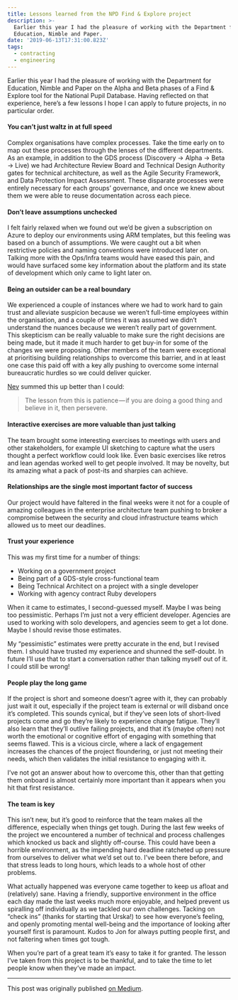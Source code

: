 ```yaml
---
title: Lessons learned from the NPD Find & Explore project
description: >-
  Earlier this year I had the pleasure of working with the Department for
  Education, Nimble and Paper.
date: '2019-06-13T17:31:00.823Z'
tags: 
  - contracting
  - engineering
---
```


Earlier this year I had the pleasure of working with the Department for Education, Nimble and Paper on the Alpha and Beta phases of a Find & Explore tool for the National Pupil Database. Having reflected on that experience, here’s a few lessons I hope I can apply to future projects, in no particular order.

#### You can’t just waltz in at full speed

Complex organisations have complex processes. Take the time early on to map out these processes through the lenses of the different departments. As an example, in addition to the GDS process (Discovery → Alpha → Beta → Live) we had Architecture Review Board and Technical Design Authority gates for technical architecture, as well as the Agile Security Framework, and Data Protection Impact Assessment. These disparate processes were entirely necessary for each groups’ governance, and once we knew about them we were able to reuse documentation across each piece.

#### Don’t leave assumptions unchecked

I felt fairly relaxed when we found out we’d be given a subscription on Azure to deploy our environments using ARM templates, but this feeling was based on a bunch of assumptions. We were caught out a bit when restrictive policies and naming conventions were introduced later on. Talking more with the Ops/Infra teams would have eased this pain, and would have surfaced some key information about the platform and its state of development which only came to light later on.

#### Being an outsider can be a real boundary

We experienced a couple of instances where we had to work hard to gain trust and alleviate suspicion because we weren’t full-time employees within the organisation, and a couple of times it was assumed we didn’t understand the nuances because we weren’t really part of government. This skepticism can be really valuable to make sure the right decisions are being made, but it made it much harder to get buy-in for some of the changes we were proposing. Other members of the team were exceptional at prioritising building relationships to overcome this barrier, and in at least one case this paid off with a key ally pushing to overcome some internal bureaucratic hurdles so we could deliver quicker.

[Nev](https://twitter.com/nimphal) summed this up better than I could:

> The lesson from this is patience — if you are doing a good thing and believe in it, then persevere.

#### Interactive exercises are more valuable than just talking

The team brought some interesting exercises to meetings with users and other stakeholders, for example UI sketching to capture what the users thought a perfect workflow could look like. Even basic exercises like retros and lean agendas worked well to get people involved. It may be novelty, but its amazing what a pack of post-its and sharpies can achieve.

#### Relationships are the single most important factor of success

Our project would have faltered in the final weeks were it not for a couple of amazing colleagues in the enterprise architecture team pushing to broker a compromise between the security and cloud infrastructure teams which allowed us to meet our deadlines.

#### Trust your experience

This was my first time for a number of things:

*   Working on a government project
*   Being part of a GDS-style cross-functional team
*   Being Technical Architect on a project with a single developer
*   Working with agency contract Ruby developers

When it came to estimates, I second-guessed myself. Maybe I was being too pessimistic. Perhaps I’m just not a very efficient developer. Agencies are used to working with solo developers, and agencies seem to get a lot done. Maybe I should revise those estimates.

My “pessimistic” estimates were pretty accurate in the end, but I revised them. I should have trusted my experience and shunned the self-doubt. In future I’ll use that to start a conversation rather than talking myself out of it. I could still be wrong!

#### People play the long game

If the project is short and someone doesn’t agree with it, they can probably just wait it out, especially if the project team is external or will disband once it’s completed. This sounds cynical, but if they’ve seen lots of short-lived projects come and go they’re likely to experience change fatigue. They’ll also learn that they’ll outlive failing projects, and that it’s (maybe often) not worth the emotional or cognitive effort of engaging with something that seems flawed. This is a vicious circle, where a lack of engagement increases the chances of the project floundering, or just not meeting their needs, which then validates the initial resistance to engaging with it.

I’ve not got an answer about how to overcome this, other than that getting them onboard is almost certainly more important than it appears when you hit that first resistance.

#### The team is key

This isn’t new, but it’s good to reinforce that the team makes all the difference, especially when things get tough. During the last few weeks of the project we encountered a number of technical and process challenges which knocked us back and slightly off-course. This could have been a horrible environment, as the impending hard deadline ratcheted up pressure from ourselves to deliver what we’d set out to. I’ve been there before, and that stress leads to long hours, which leads to a whole host of other problems.

What actually happened was everyone came together to keep us afloat and (relatively) sane. Having a friendly, supportive environment in the office each day made the last weeks much more enjoyable, and helped prevent us spiralling off individually as we tackled our own challenges. Tacking on “check ins” (thanks for starting that Urska!) to see how everyone’s feeling, and openly promoting mental well-being and the importance of looking after yourself first is paramount. Kudos to Jon for always putting people first, and not faltering when times got tough.

When you’re part of a great team it’s easy to take it for granted. The lesson I’ve taken from this project is to be thankful, and to take the time to let people know when they’ve made an impact.

---
This post was originally published [on Medium](https://spikeheap.medium.com/lessons-learned-from-the-npd-find-explore-project-6b044649b165).
